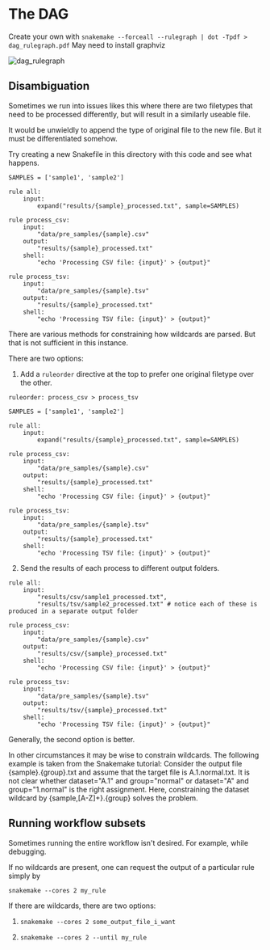 # The DAG

Create your own with `snakemake --forceall --rulegraph | dot -Tpdf > dag_rulegraph.pdf`
May need to install graphviz

![dag_rulegraph](https://github.com/user-attachments/assets/bee97cbd-049a-4889-9ed4-3da6b5d790c3)

## Disambiguation

Sometimes we run into issues likes this where there are two filetypes that need to be processed differently, but will result in a similarly useable file.

It would be unwieldly to append the type of original file to the new file. But it must be differentiated somehow. 

Try creating a new Snakefile in this directory with this code and see what happens.

```snakemake
SAMPLES = ['sample1', 'sample2']

rule all:
    input:
        expand("results/{sample}_processed.txt", sample=SAMPLES)

rule process_csv:
    input:
        "data/pre_samples/{sample}.csv"
    output:
        "results/{sample}_processed.txt"
    shell:
        "echo 'Processing CSV file: {input}' > {output}"

rule process_tsv:
    input:
        "data/pre_samples/{sample}.tsv"
    output:
        "results/{sample}_processed.txt"
    shell:
        "echo 'Processing TSV file: {input}' > {output}"
```

There are various methods for constraining how wildcards are parsed. But that is not sufficient in this instance.

There are two options:
1. Add a `ruleorder` directive at the top to prefer one original filetype over the other.
```snakemake
ruleorder: process_csv > process_tsv

SAMPLES = ['sample1', 'sample2']

rule all:
    input:
        expand("results/{sample}_processed.txt", sample=SAMPLES)

rule process_csv:
    input:
        "data/pre_samples/{sample}.csv"
    output:
        "results/{sample}_processed.txt"
    shell:
        "echo 'Processing CSV file: {input}' > {output}"

rule process_tsv:
    input:
        "data/pre_samples/{sample}.tsv"
    output:
        "results/{sample}_processed.txt"
    shell:
        "echo 'Processing TSV file: {input}' > {output}"
```
  
2. Send the results of each process to different output folders.

```snakemake
rule all:
    input:
        "results/csv/sample1_processed.txt",
        "results/tsv/sample2_processed.txt" # notice each of these is produced in a separate output folder

rule process_csv:
    input:
        "data/pre_samples/{sample}.csv"
    output:
        "results/csv/{sample}_processed.txt"
    shell:
        "echo 'Processing CSV file: {input}' > {output}"

rule process_tsv:
    input:
        "data/pre_samples/{sample}.tsv"
    output:
        "results/tsv/{sample}_processed.txt"
    shell:
        "echo 'Processing TSV file: {input}' > {output}"
```
Generally, the second option is better.

In other circumstances it may be wise to constrain wildcards. The following example is taken from the Snakemake tutorial:
Consider the output file {sample}.{group}.txt and assume that the target file is A.1.normal.txt. It is not clear whether dataset="A.1" and group="normal" or dataset="A" and group="1.normal" is the right assignment. Here, constraining the dataset wildcard by {sample,[A-Z]+}.{group} solves the problem.


## Running workflow subsets

Sometimes running the entire workflow isn't desired. For example, while debugging. 

If no wildcards are present, one can request the output of a particular rule simply by
```snakemake
snakemake --cores 2 my_rule
```

If there are wildcards, there are two options:

1. ```snakemake
   snakemake --cores 2 some_output_file_i_want
   ```
2. ```snakemake
   snakemake --cores 2 --until my_rule
   ```
